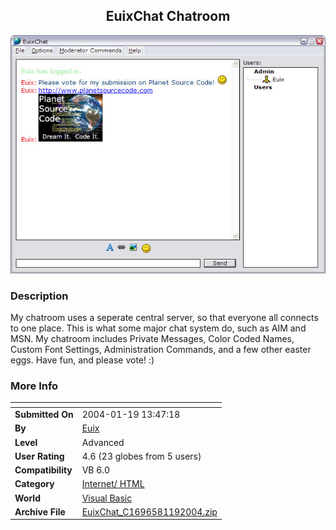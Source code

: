 ﻿<div align="center">

## EuixChat Chatroom

<img src="PIC20041191537204827.jpg">
</div>

### Description

My chatroom uses a seperate central server, so that everyone all connects to one place. This is what some major chat system do, such as AIM and MSN. My chatroom includes Private Messages, Color Coded Names, Custom Font Settings, Administration Commands, and a few other easter eggs. Have fun, and please vote! :)
 
### More Info
 


<span>             |<span>
---                |---
**Submitted On**   |2004-01-19 13:47:18
**By**             |[Euix](https://github.com/Planet-Source-Code/PSCIndex/blob/master/ByAuthor/euix.md)
**Level**          |Advanced
**User Rating**    |4.6 (23 globes from 5 users)
**Compatibility**  |VB 6\.0
**Category**       |[Internet/ HTML](https://github.com/Planet-Source-Code/PSCIndex/blob/master/ByCategory/internet-html__1-34.md)
**World**          |[Visual Basic](https://github.com/Planet-Source-Code/PSCIndex/blob/master/ByWorld/visual-basic.md)
**Archive File**   |[EuixChat\_C1696581192004\.zip](https://github.com/Planet-Source-Code/euix-euixchat-chatroom__1-51109/archive/master.zip)








